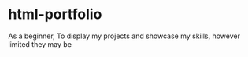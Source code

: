# html-portfolio
As a beginner, To display my projects and showcase my skills, however limited they may be

